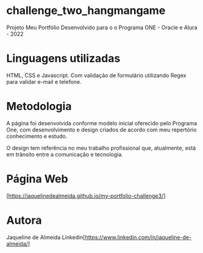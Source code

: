 # challenge_two_hangmangame
Projeto Meu Portfólio
Desenvolvido para o o Programa ONE - Oracle e Alura - 2022

# Linguagens utilizadas
HTML, CSS e Javascript. Com validação de formulário utilizando Regex para validar e-mail e telefone.

# Metodologia
A página foi desenvolvida conforme modelo inicial oferecido pelo Programa One, com desenvolvimento e design criados de acordo com meu repertório conhecimento e estudo.

O design tem referência no meu trabalho profissional que, atualmente, está em trânsito entre a comunicação e tecnologia.

# Página Web
[https://jaquelinedealmeida.github.io/my-portfolio-challenge3/]

# Autora
Jaqueline de Almeida Linkedin[https://www.linkedin.com/in/jaqueline-de-almeida/]
